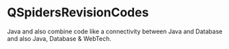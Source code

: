 # QSpidersRevisionCodes
Java and also combine code like a connectivity between Java and Database and also Java, Database &amp; WebTech. 
